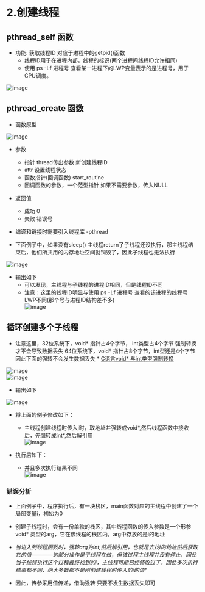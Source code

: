 # 2.创建线程  


## pthread_self 函数  

* 功能: 获取线程ID   对应于进程中的getpid()函数   
    * 线程ID用于在进程内部，线程的标识(两个进程间线程ID允许相同)  
    * 使用 ps -Lf 进程号  查看某一进程下的LWP变量表示的是进程号，用于CPU调度。  

![image](https://user-images.githubusercontent.com/58176267/173540262-4e9012ea-c3d2-472c-a853-22f1c5f04922.png)  


## pthread_create 函数  

* 函数原型  

![image](https://user-images.githubusercontent.com/58176267/173611283-da670762-ea58-4114-809f-aecbd799d19f.png)  

* 参数  
    * 指针 thread传出参数  新创建线程ID 
    * attr 设置线程状态  
    * 函数指针(回调函数)  start_routine  
    * 回调函数的参数，一个范型指针   如果不需要参数，传入NULL  
* 返回值 
    * 成功 0 
    * 失败 错误号  
* 编译和链接时需要引入线程库  -pthread  

* 下面例子中，如果没有sleep()  主线程return了子线程还没执行，那主线程结束后，他们所共用的内存地址空间就销毁了，因此子线程也无法执行  

![image](https://user-images.githubusercontent.com/58176267/173614357-0caf0259-76e0-4146-b642-3249f1621dda.png)  

* 输出如下  
    * 可以发现，主线程与子线程的进程ID相同，但是线程ID不同  
    * 注意：这里的线程ID明显与使用 ps -Lf 进程号 查看的该进程的线程号LWP不同(那个号与进程ID结构差不多)  
![image](https://user-images.githubusercontent.com/58176267/173614566-07a960f6-9f2f-4f76-a36e-cbe5ca1d37fe.png)


## 循环创建多个子线程  

* 注意这里，32位系统下，void* 指针占4个字节， int类型占4个字节 强制转换才不会导致数据丢失  64位系统下，void* 指针占8个字节，int型还是4个字节 因此下面的强转不会发生数据丢失 * [C语言void* 与int类型强制转换](https://blog.csdn.net/DRAXY/article/details/123582242)  

![image](https://user-images.githubusercontent.com/58176267/173717454-e617cb6f-70f1-4041-9cfa-9fedccfd30d8.png)  
![image](https://user-images.githubusercontent.com/58176267/173717094-ec5f059d-d0a8-4755-abe7-86e522329e69.png)  

* 输出如下  

![image](https://user-images.githubusercontent.com/58176267/173718336-427171cd-dd7c-448e-aec9-fa518820bdda.png)


* 将上面的例子修改如下：  
    * 主线程创建线程时传入i时，取地址并强转成void*,然后线程函数中接收后，先强转成int*,然后解引用  
![image](https://user-images.githubusercontent.com/58176267/173719680-2c578a5c-d54f-43c6-8083-37bdb41dc284.png)

* 执行后如下：  
    * 并且多次执行结果不同  
![image](https://user-images.githubusercontent.com/58176267/173719898-cbb3d2c4-a80d-4c81-96c4-074b8f62c5e0.png)   

### 错误分析  

* 上面例子中，程序执行后，有一块栈区，main函数对应的主线程中创建了一个局部变量i，初始为0  
* 创建子线程时，会有一份单独的栈区，其中线程函数的传入参数是一个形参void* 类型的arg，它在该线程的栈区内，arg中存放的是i的地址
* **当进入到线程函数时，强转arg为int*,然后解引用，也就是去找i的地址然后获取它的值————这部分操作是子线程在做，但该过程主线程并没有停止，因此当子线程执行这个过程最终找到的i，主线程可能已经修改过了，因此多次执行结果都不同，绝大多数都不是刚创建线程时传入的i的值**  

* 因此，传参采用值传递，借助强转 只要不发生数据丢失即可



